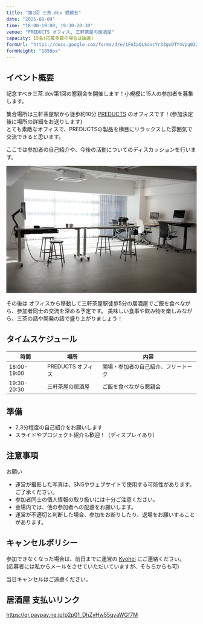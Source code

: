 ```yaml
---
title: "第1回 三茶.dev 懇親会"
date: "2025-08-09"
time: "18:00-19:00, 19:30-20:30"
venue: "PREDUCTS オフィス, 三軒茶屋の居酒屋"
capacity: 15名(応募多数の場合は抽選)
formUrl: "https://docs.google.com/forms/d/e/1FAIpQLSdxcYr33gvDTY4Vpq032DSdHE64_aEV1TzxbabW5Lw74f6RDQ/viewform?usp=dialog"
formHeight: "1850px"
---
```


## イベント概要

記念すべき三茶.dev第1回の懇親会を開催します！小規模に15人の参加者を募集します。

集合場所は三軒茶屋駅から徒歩約10分 [PREDUCTS](https://preducts.jp/) のオフィスです！(参加決定後に場所の詳細をお送りします)  
とても素敵なオフィスで、PREDUCTSの製品を横目にリラックスした雰囲気で交流できると思います。

ここでは参加者の自己紹介や、今後の活動についてのディスカッションを行います。

![PREDUCTS オフィス](/events/images/preducts-office.png)

その後は オフィスから移動して三軒茶屋駅徒歩5分の居酒屋でご飯を食べながら、参加者同士の交流を深める予定です。
美味しい食事や飲み物を楽しみながら、三茶の話や開発の話で盛り上がりましょう！

## タイムスケジュール

| 時間        | 場所              | 内容                                 |
| ----------- | ----------------- | ------------------------------------ |
| 18:00-19:00 | PREDUCTS オフィス | 開場・参加者の自己紹介、フリートーク |
| 19:30-20:30 | 三軒茶屋の居酒屋  | ご飯を食べながら懇親会               |

## 準備

- 2,3分程度の自己紹介をお願いします
- スライドやプロジェクト紹介も歓迎！（ディスプレイあり）

## 注意事項

<div class="bg-yellow-50 border-l-4 border-yellow-400 p-4 my-4">
  <p class="font-bold text-yellow-700">お願い</p>
  <ul class="mt-2 text-yellow-700">
    <li>運営が撮影した写真は、SNSやウェブサイトで使用する可能性があります。ご了承ください。</li>
    <li>参加者同士の個人情報の取り扱いには十分ご注意ください。</li>
    <li>会場内では、他の参加者への配慮をお願いします。</li>
    <li>運営が不適切と判断した場合、参加をお断りしたり、退場をお願いすることがあります。</li>
  </ul>
</div>

## キャンセルポリシー

参加できなくなった場合は、前日までに運営の [Kyohei](https://x.com/labelmake) にご連絡ください。  
(応募者には私からメールをさせていただいていますが、そちらからも可)

当日キャンセルはご遠慮ください。

## 居酒屋 支払いリンク
https://qr.paypay.ne.jp/p2p01_DhZyHw55qyaWGf7M
